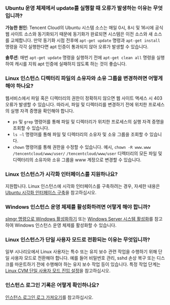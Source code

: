 ### Ubuntu 운영 체제에서 update를 실행할 때 오류가 발생하는 이유는 무엇입니까?

**가능한 원인**:
Tencent Cloud의 Ubuntu 시스템 소스는 매일 0시, 8시 및 16시에 공식 웹 사이트 소스와 동기화되기 때문에 동기화가 완료되면 시스템은 이전 소스와 새 소스를 교체합니다. 만약 동기화 시점 전후에 `apt-get update` 명령과 `apt-get install` 명령을 각각 실행한다면 apt 인증이 통과되지 않아 오류가 발생할 수 있습니다.

**솔루션**:
매번 `apt-get update` 명령을 실행하기 전에 `apt-get clean all` 명령을 실행하여 캐시를 지워 apt 인증에 실패하지 않도록 하는 것이 좋습니다.



### Linux 인스턴스 디렉터리 파일의 소유자와 소유 그룹을 변경하려면 어떻게 해야 하나요?
웹서비스에서 파일 혹은 디렉터리의 권한이 정확하지 않으면 웹 사이트 액세스 시 403 오류가 발생할 수 있습니다. 따라서, 파일 및 디렉터리를 변경하기 전에 위치한 프로세스의 실행 자격 증명을 확인해야 합니다.
- `ps` 및 `grep` 명령어를 통해 파일 및 디렉터리가 위치한 프로세스의 실행 자격 증명을 조회할 수 있습니다.
- `ls –l` 명령어를 통해 파일 및 디렉터리의 소유자 및 소유 그룹을 조회할 수 있습니다.
- `chown` 명령어를 통해 권한을 수정할 수 있습니다. 예시, `chown -R www.www /tencentcloud/www/user/` `/tencentcloud/www/user` 디렉터리의 모든 파일 및 디렉터리의 소유자와 소유 그룹을 www 계정으로 변경할 수 있습니다.


### Linux 인스턴스가 시각화 인터페이스를 지원하나요?
지원합니다. Linux 인스턴스에 시각화 인터페이스를 구축하려는 경우, 자세한 내용은 [Ubuntu 시각화 인터페이스 구축](https://intl.cloud.tencent.com/document/product/213/37500)을 참고하십시오.


### Windows 인스턴스 운영 체제를 활성화하려면 어떻게 해야 합니까?
[slmgr 명령으로 Windows 활성화하기](https://intl.cloud.tencent.com/document/product/213/2757) 또는 [Windows Server 시스템 활성화](https://intl.cloud.tencent.com/document/product/213/46346)를 참고하여 Windows 인스턴스 운영 체제를 활성화할 수 있습니다.



###  Linux 인스턴스가 단일 사용자 모드로 전환되는 이유는 무엇입니까?
일부 시나리오에서 Linux 사용자는 특수 또는 유지 보수 관련 작업을 수행하기 위해 단일 사용자 모드로 전환해야 합니다. 예를 들어 비밀번호 관리, sshd 손상 복구 또는 디스크를 마운트하기 전에 수행해야 하는 유지 보수 작업 등이 있습니다. 특정 작업 단계는 [Linux CVM 단일 사용자 모드 진입 설정](https://intl.cloud.tencent.com/document/product/213/34819)을 참고하십시오.


### 인스턴스 로그인 기록은 어떻게 확인하나요?
[인스턴스 로그인 로그 가져오기](https://www.tencentcloud.com/document/product/213/47384)를 참고하십시오.
